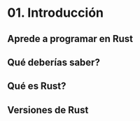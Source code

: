 # 01. Introducción

## Aprede a programar en Rust

## Qué deberías saber?

## Qué es Rust?

## Versiones de Rust
